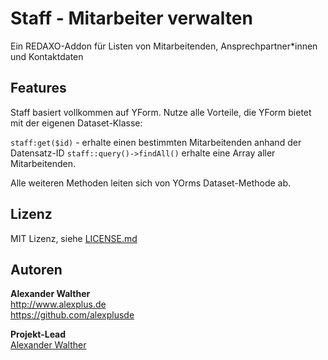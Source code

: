 # Staff - Mitarbeiter verwalten

Ein REDAXO-Addon für Listen von Mitarbeitenden, Ansprechpartner*innen und Kontaktdaten

## Features

Staff basiert vollkommen auf YForm. Nutze alle Vorteile, die YForm bietet mit der eigenen Dataset-Klasse:

`staff:get($id)` - erhalte einen bestimmten Mitarbeitenden anhand der Datensatz-ID
`staff::query()->findAll()` erhalte eine Array aller Mitarbeitenden.

Alle weiteren Methoden leiten sich von YOrms Dataset-Methode ab.

## Lizenz

MIT Lizenz, siehe [LICENSE.md](https://github.com/alexplusde/staff/blob/master/LICENSE.md)  

## Autoren

**Alexander Walther**  
http://www.alexplus.de  
https://github.com/alexplusde  

**Projekt-Lead**  
[Alexander Walther](https://github.com/alexplusde)
